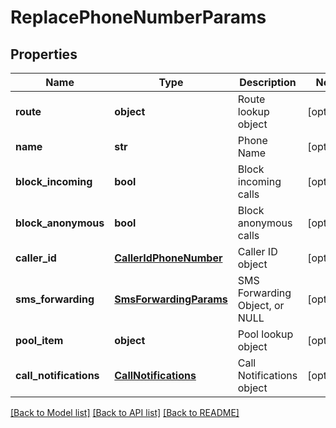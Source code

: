 # ReplacePhoneNumberParams

## Properties
Name | Type | Description | Notes
------------ | ------------- | ------------- | -------------
**route** | **object** | Route lookup object | [optional] 
**name** | **str** | Phone Name | [optional] 
**block_incoming** | **bool** | Block incoming calls | [optional] 
**block_anonymous** | **bool** | Block anonymous calls | [optional] 
**caller_id** | [**CallerIdPhoneNumber**](CallerIdPhoneNumber.md) | Caller ID object | [optional] 
**sms_forwarding** | [**SmsForwardingParams**](SmsForwardingParams.md) | SMS Forwarding Object, or NULL | [optional] 
**pool_item** | **object** | Pool lookup object | [optional] 
**call_notifications** | [**CallNotifications**](CallNotifications.md) | Call Notifications object | [optional] 

[[Back to Model list]](../README.md#documentation-for-models) [[Back to API list]](../README.md#documentation-for-api-endpoints) [[Back to README]](../README.md)


